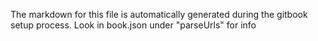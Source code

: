 The markdown for this file is automatically generated during the gitbook setup process. Look in book.json under "parseUrls" for info
